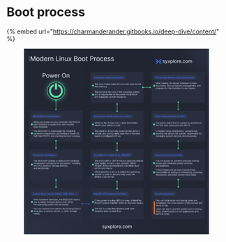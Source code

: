 # Boot process

{% embed url="https://charmanderander.gitbooks.io/deep-dive/content/" %}

<div data-full-width="true">

<figure><img src="../../.gitbook/assets/image (1).png" alt=""><figcaption></figcaption></figure>

</div>
